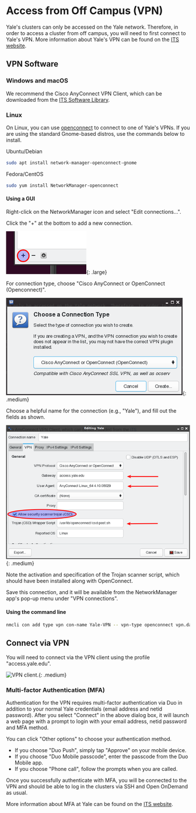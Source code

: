 # Access from Off Campus (VPN)

Yale's clusters can only be accessed on the Yale network. Therefore, in order to access a cluster from off campus, you will need to first connect to Yale's VPN. More information about Yale's VPN can be found on the [ITS website](https://yale.service-now.com/it?id=service_offering&sys_id=c4684dcd6fbb31007ee2abcf9f3ee4f2).

## VPN Software
### Windows and macOS

We recommend the Cisco AnyConnect VPN Client, which can be downloaded from the [ITS Software Library](https://yale.onthehub.com/WebStore/ProductSearchOfferingList.aspx?srch=cisco).

### Linux

On Linux, you can use [openconnect](http://www.infradead.org/openconnect) to connect to one of Yale's VPNs. If you are using the standard Gnome-based distros, use the commands below to install.

Ubuntu/Debian

``` bash
sudo apt install network-manager-openconnect-gnome
```

Fedora/CentOS

``` bash
sudo yum install NetworkManager-openconnect
```

#### Using a GUI

Right-click on the NetworkManager icon and select "Edit connections...".

Click the "+" at the bottom to add a new connection.

![New connection.](/img/NewLinuxConnection.png){: .large}

For connection type, choose "Cisco AnyConnect or OpenConnect (Openconnect)".

![Select connection.](/img/CreateLinuxVPN.png){: .medium}

Choose a helpful name for the connection (e.g., "Yale"), and fill out the fields as shown.

![Configure connection.](/img/ConfigureLinuxVPN.png){: .medium}

Note the activation and specification of the Trojan scanner script, which should have been
installed along with OpenConnect.

Save this connection, and it will be available from the NetworkManager app's pop-up menu
under "VPN connections".

#### Using the command line

``` bash
nmcli con add type vpn con-name Yale-VPN -- vpn-type openconnect vpn.data "gateway=access.yale.edu,protocol=anyconnect,useragent=AnyConnect Linux_64 4.10.07061"
```
## Connect via VPN

You will need to connect via the VPN client using the profile "access.yale.edu".

![VPN client.](/img/vpn1.png){: .medium}

### Multi-factor Authentication (MFA)

Authentication for the VPN requires multi-factor authentication via Duo in addition to your normal Yale credentials (email address  and netid password). After you select "Connect" in the above dialog box, it will launch a web page with a prompt to login with your email address, netid password and MFA method.

You can click "Other options" to choose your authentication method. 

* If you choose "Duo Push", simply tap "Approve" on your mobile device.
* If you choose "Duo Mobile passcode", enter the passcode from the Duo Mobile app.
* If you choose "Phone call", follow the prompts when you are called.

Once you successfully authenticate with MFA, you will be connected to the VPN and should be able to log in the clusters via SSH and Open OnDemand as usual.

More information about MFA at Yale can be found on the [ITS website](https://cybersecurity.yale.edu/mfa).
